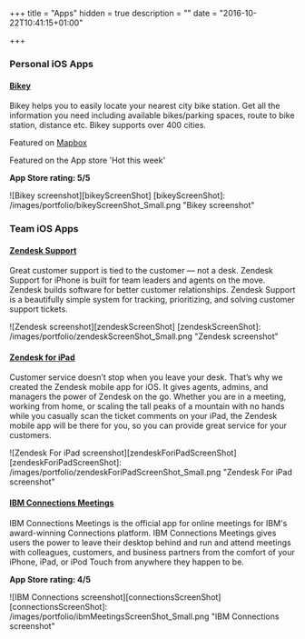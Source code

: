 +++
title = "Apps"
hidden = true
description = ""
date = "2016-10-22T10:41:15+01:00"

+++

### Personal iOS Apps

#### [Bikey](https://itunes.apple.com/ie/app/bikey/id1048962300?mt=8)
Bikey helps you to easily locate your nearest city bike station. Get all the information you need including available bikes/parking spaces, route to bike station, distance etc.
Bikey supports over 400 cities.

Featured on [Mapbox](https://www.mapbox.com/blog/bikey/)

Featured on the App store 'Hot this week'

**App Store rating: 5/5**

![Bikey screenshot][bikeyScreenShot]
[bikeyScreenShot]: /images/portfolio/bikeyScreenShot_Small.png "Bikey screenshot"


### Team iOS Apps

#### [Zendesk Support](https://itunes.apple.com/ie/app/zendesk-support/id1174276185?mt=8)
Great customer support is tied to the customer — not a desk. Zendesk Support for iPhone is built for team leaders and agents on the move. Zendesk builds software for better customer relationships. Zendesk Support is a beautifully simple system for tracking, prioritizing, and solving customer support tickets.

![Zendesk screenshot][zendeskScreenShot]
[zendeskScreenShot]: /images/portfolio/zendeskScreenShot_Small.png "Zendesk screenshot"

#### [Zendesk for iPad](https://itunes.apple.com/ie/app/zendesk-for-ipad/id1164474048?mt=8)
Customer service doesn’t stop when you leave your desk. That’s why we created the Zendesk mobile app for iOS. It gives agents, admins, and managers the power of Zendesk on the go. Whether you are in a meeting, working from home, or scaling the tall peaks of a mountain with no hands while you casually scan the ticket comments on your iPad, the Zendesk mobile app will be there for you, so you can provide great service for your customers.

![Zendesk For iPad screenshot][zendeskForiPadScreenShot]
[zendeskForiPadScreenShot]: /images/portfolio/zendeskForiPadScreenShot_Small.png "Zendesk For iPad screenshot"

#### [IBM Connections Meetings](https://itunes.apple.com/us/app/ibm-connections-meetings/id516570259?mt=8)
IBM Connections Meetings is the official app for online meetings for IBM's award-winning Connections platform. IBM Connections Meetings gives users the power to leave their desktop behind and run and attend meetings with colleagues, customers, and business partners from the comfort of your iPhone, iPad, or iPod Touch from anywhere they happen to be.

**App Store rating: 4/5**

![IBM Connections screenshot][connectionsScreenShot]
[connectionsScreenShot]: /images/portfolio/ibmMeetingsScreenShot_Small.png "IBM Connections screenshot"
